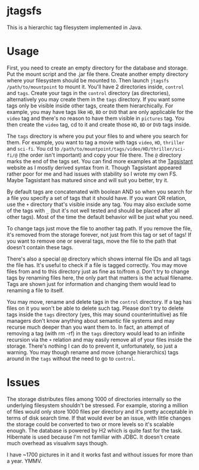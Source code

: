 jtagsfs
=======

This is a hierarchic tag filesystem implemented in Java.

Usage
=====

First, you need to create an empty directory for the database and storage. Put the mount script and the .jar file there.
Create another empty directory where your filesystem should be mounted to. Then launch ```jtagsfs /path/to/mountpoint``` 
to mount it. You'll have 2 directories inside, ```control``` and ```tags```. Create your tags in the ```control``` directory (as directories), alternatively you may create them in the ```tags``` directory.
If you want some tags only be visible inside other tags, create them hierarchically. For example, you may have tags
like ```HD```, ```BD``` or ```DVD``` that are only applicable for the ```video``` tag and there's no reason to have them
visible in ```pictures``` tag. You then create the ```video``` tag, cd to it and create those ```HD```, ```BD``` or ```DVD```
tags inside.

The ```tags``` directory is where you put your files to and where you search for them.
For example, you want to tag a movie with tags ```video```, ```HD```, ```thriller``` and ```sci-fi```. You cd to 
```/path/to/mountpoint/tags/video/HD/thriller/sci-fi/@``` (the order isn't important) and copy your file there.
The ```@``` directory marks the end of the tags set. You can find more examples at the [Tagsistant](http://www.tagsistant.net/)
website as I mostly derived syntax from it. Though Tagsistant appeared rather poor for me and had issues with stability
so I wrote my own FS. Maybe Tagsistant has matured since and will suit you better, try it.

By default tags are concatenated with boolean AND so when you search for a file you specify a set of tags that it should
have. If you want OR relation, use the ```+``` directory that's visible inside any tag. You may also exclude some of the
tags with ```_``` (but it's not well tested and should be placed after all other tags). Most of the time the default
behavior will be just what you need.

To change tags just move the file to another tag path. If you remove the file, it's removed from the storage forever,
not just from this tag or set of tags! If you want to remove one or several tags, move the file to the path that doesn't
contain these tags.

There's also a special ```@@``` directory which shows internal file IDs and all tags the file has. It's useful to check
if a file is tagged correctly. You may move files from and to this directory just as fine as to/from ```@```. Don't try
to change tags by renaming files here, the only part that matters is the actual filename. Tags are shown just for
information and changing them would lead to renaming a file to itself.

You may move, rename and delete tags in the ```control``` directory. If a tag has files on it you won't be able to delete such tag.
Please don't try to delete tags inside the ```tags``` directory (yes, this may sound counterintuitive) as file managers don't know
anything about semantic file systems and may recurse much deeper than you want them to. In fact, an attempt of removing a tag (with rm -rf) in the ```tags``` directory would lead to an infinite recursion via the ```+``` relation and may easily remove all of your files inside the storage. There's nothing I can do to prevent it, unfortunately, so just a warning. You may though rename and move (change
hierarchics) tags around in the ```tags``` without the need to go to ```control```.

Issues
======

The storage distributes files among 1000 of directories internally so the underlying filesystem shouldn't be stressed.
For example, storing a million of files would only store 1000 files per directory and it's pretty acceptable in terms of
disk search time. If that would ever be an issue, with little changes the storage could be converted to two or more levels so it's
scalable enough. The database is powered by H2 which is quite fast for the task. Hibernate is used because I'm not familiar
with JDBC. It doesn't create much overhead as visualvm says though.

I have ~1700 pictures in it and it works fast and without issues for more than a year. YMMV.
